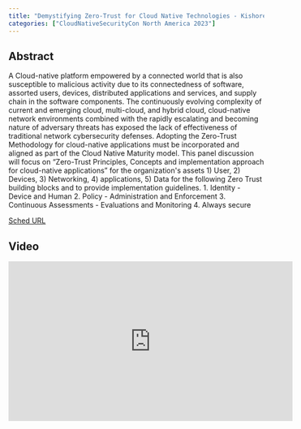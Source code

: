 ```yaml
---
title: "Demystifying Zero-Trust for Cloud Native Technologies - Kishore Nadendla, TIAA; Mariusz SABATH, IBM Research; Asad Faizi, Eskala.io; Aradhna Chetal, CNCF Security TAG; Philip Griffiths, NetFoundry"
categories: ["CloudNativeSecurityCon North America 2023"]
---
```


## Abstract

A Cloud-native platform empowered by a connected world that is also susceptible to malicious activity due to its connectedness of software, assorted users, devices, distributed applications and services, and supply chain in the software components. The continuously evolving complexity of current and emerging cloud, multi-cloud, and hybrid cloud, cloud-native network environments combined with the rapidly escalating and becoming nature of adversary threats has exposed the lack of effectiveness of traditional network cybersecurity defenses. Adopting the Zero-Trust Methodology for cloud-native applications must be incorporated and aligned as part of the Cloud Native Maturity model. This panel discussion will focus on “Zero-Trust Principles, Concepts and implementation approach for cloud-native applications” for the organization's assets 1) User, 2) Devices, 3) Networking, 4) applications, 5) Data for the following Zero Trust building blocks and to provide implementation guidelines. 1. Identity - Device and Human 2. Policy - Administration and Enforcement 3. Continuous Assessments - Evaluations and Monitoring 4. Always secure

[Sched URL](https://cloudnativesecurityconna23.sched.com/event/7c6b6d154374ae108ac67953fec4dc2a)

## Video

<iframe width='560' height='315' src='https://www.youtube.com/embed/TJbw4mgILhM' frameborder='0' allow='accelerometer; autoplay; encrypted-media; gyroscope; picture-in-picture' allowfullscreen></iframe>
